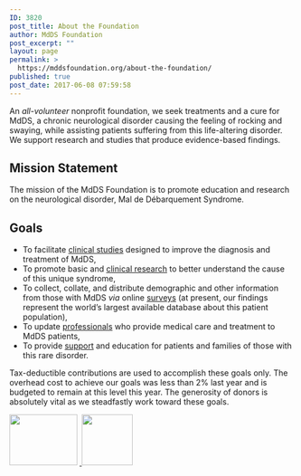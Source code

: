```yaml
---
ID: 3820
post_title: About the Foundation
author: MdDS Foundation
post_excerpt: ""
layout: page
permalink: >
  https://mddsfoundation.org/about-the-foundation/
published: true
post_date: 2017-06-08 07:59:58
---
```

<p class="p1"><span style="font-size: inherit;">An </span><em style="font-size: inherit;">all-volunteer</em><span style="font-size: inherit;"> nonprofit foundation, we seek treatments and a cure for MdDS, a chronic neurological disorder causing the feeling of rocking and swaying, while assisting patients suffering from this life-altering disorder. We support research and studies that produce evidence-based findings.</span></p>

<h2>Mission Statement</h2>
The mission of the MdDS Foundation is to promote education and research on the neurological disorder, Mal de Débarquement Syndrome.
<h2>Goals</h2>
<ul>
 	<li>To facilitate <a href="http://mddsfoundation.org/clinical-studies/">clinical studies</a> designed to improve the diagnosis and treatment of MdDS,</li>
 	<li>To promote basic and <a title="Research Studies Seek to Understand MdDS" href="https://mddsfoundation.org/research/">clinical research</a> to better understand the cause of this unique syndrome,</li>
 	<li>To collect, collate, and distribute demographic and other information from those with MdDS <em>via</em> online <a title="Surveys" href="https://mddsfoundation.org/patient-surveys/">surveys</a> (at present, our findings represent the world’s largest available database about this patient population),</li>
 	<li>To update <a href="http://mddsfoundation.org/find-a-doctor">professionals</a> who provide medical care and treatment to MdDS patients,</li>
 	<li>To provide <a href="https://mddsfoundation.org/support/">support</a> and education for patients and families of those with this rare disorder.</li>
</ul>
Tax-deductible contributions are used to accomplish these goals only. The overhead cost to achieve our goals was less than 2% last year and is budgeted to remain at this level this year. The generosity of donors is absolutely vital as we steadfastly work toward these goals.

<a href="https://greatnonprofits.org/org/mdds-foundation"><img class="alignnone wp-image-5535" src="https://mddsfoundation.org/wp-content/uploads/2017/10/gnpbadge.png" alt="" width="120" height="90" /></a> <a href="https://www.guidestar.org/profile/20-5953110"> </a><a href="https://www.guidestar.org/profile/20-5953110"><img class="alignnone wp-image-5572" src="https://mddsfoundation.org/wp-content/uploads/2017/06/guidestar-platinum-135x135-150x150.png" alt="" width="90" height="90" /></a>